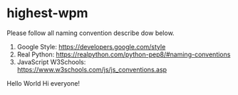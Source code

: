 # highest-wpm

Please follow all naming convention describe dow below.

1. Google Style: https://developers.google.com/style
2. Real Python: https://realpython.com/python-pep8/#naming-conventions
3. JavaScript W3Schools: https://www.w3schools.com/js/js_conventions.asp


Hello World
Hi  everyone!